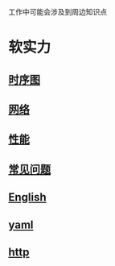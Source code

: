 工作中可能会涉及到周边知识点

# 软实力

## [时序图](./sequence)

## [网络](./network/)

## [性能](./performance/)

## [常见问题](./Q%26A/)

## [English](./English/)

## [yaml](./yaml/yaml.md)

## [http](./http/http.md)
